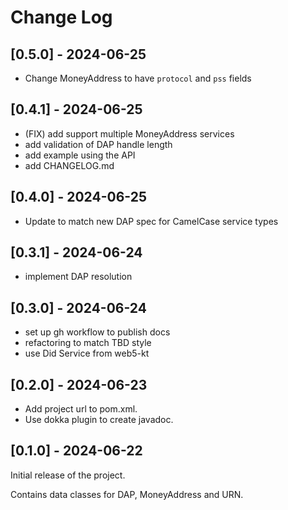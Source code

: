 # Change Log

## [0.5.0] - 2024-06-25
- Change MoneyAddress to have `protocol` and `pss` fields

## [0.4.1] - 2024-06-25

- (FIX) add support multiple MoneyAddress services
- add validation of DAP handle length
- add example using the API
- add CHANGELOG.md

## [0.4.0] - 2024-06-25

- Update to match new DAP spec for CamelCase service types

## [0.3.1] - 2024-06-24

- implement DAP resolution

## [0.3.0] - 2024-06-24

- set up gh workflow to publish docs
- refactoring to match TBD style
- use Did Service from web5-kt

## [0.2.0] - 2024-06-23

- Add project url to pom.xml.
- Use dokka plugin to create javadoc.

## [0.1.0] - 2024-06-22

Initial release of the project.

Contains data classes for DAP, MoneyAddress and URN.
